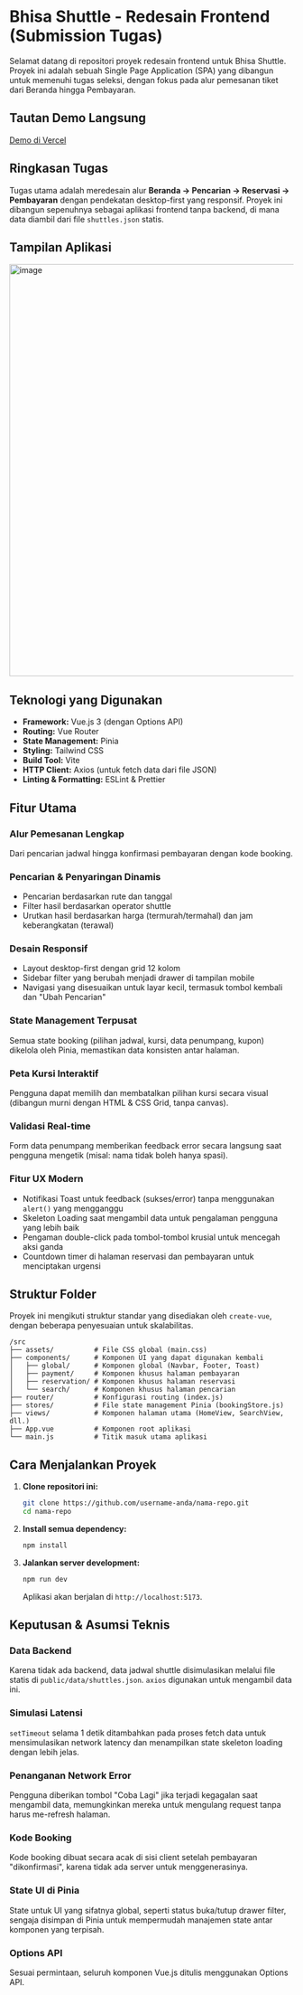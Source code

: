 # Bhisa Shuttle - Redesain Frontend (Submission Tugas)

Selamat datang di repositori proyek redesain frontend untuk Bhisa Shuttle. Proyek ini adalah sebuah Single Page Application (SPA) yang dibangun untuk memenuhi tugas seleksi, dengan fokus pada alur pemesanan tiket dari Beranda hingga Pembayaran.

## Tautan Demo Langsung

[Demo di Vercel](https://bhisa-redesign.vercel.app/)

## Ringkasan Tugas

Tugas utama adalah meredesain alur **Beranda → Pencarian → Reservasi → Pembayaran** dengan pendekatan desktop-first yang responsif. Proyek ini dibangun sepenuhnya sebagai aplikasi frontend tanpa backend, di mana data diambil dari file `shuttles.json` statis.

## Tampilan Aplikasi

<img width="1583" height="729" alt="image" src="https://github.com/user-attachments/assets/9cc1a9fe-9756-4723-9d1e-63592a040d7a" />


## Teknologi yang Digunakan

- **Framework:** Vue.js 3 (dengan Options API)
- **Routing:** Vue Router
- **State Management:** Pinia
- **Styling:** Tailwind CSS
- **Build Tool:** Vite
- **HTTP Client:** Axios (untuk fetch data dari file JSON)
- **Linting & Formatting:** ESLint & Prettier

## Fitur Utama

### Alur Pemesanan Lengkap
Dari pencarian jadwal hingga konfirmasi pembayaran dengan kode booking.

### Pencarian & Penyaringan Dinamis
- Pencarian berdasarkan rute dan tanggal
- Filter hasil berdasarkan operator shuttle
- Urutkan hasil berdasarkan harga (termurah/termahal) dan jam keberangkatan (terawal)

### Desain Responsif
- Layout desktop-first dengan grid 12 kolom
- Sidebar filter yang berubah menjadi drawer di tampilan mobile
- Navigasi yang disesuaikan untuk layar kecil, termasuk tombol kembali dan "Ubah Pencarian"

### State Management Terpusat
Semua state booking (pilihan jadwal, kursi, data penumpang, kupon) dikelola oleh Pinia, memastikan data konsisten antar halaman.

### Peta Kursi Interaktif
Pengguna dapat memilih dan membatalkan pilihan kursi secara visual (dibangun murni dengan HTML & CSS Grid, tanpa canvas).

### Validasi Real-time
Form data penumpang memberikan feedback error secara langsung saat pengguna mengetik (misal: nama tidak boleh hanya spasi).

### Fitur UX Modern
- Notifikasi Toast untuk feedback (sukses/error) tanpa menggunakan `alert()` yang mengganggu
- Skeleton Loading saat mengambil data untuk pengalaman pengguna yang lebih baik
- Pengaman double-click pada tombol-tombol krusial untuk mencegah aksi ganda
- Countdown timer di halaman reservasi dan pembayaran untuk menciptakan urgensi


## Struktur Folder

Proyek ini mengikuti struktur standar yang disediakan oleh `create-vue`, dengan beberapa penyesuaian untuk skalabilitas.

```
/src
├── assets/          # File CSS global (main.css)
├── components/      # Komponen UI yang dapat digunakan kembali
│   ├── global/      # Komponen global (Navbar, Footer, Toast)
│   ├── payment/     # Komponen khusus halaman pembayaran
│   ├── reservation/ # Komponen khusus halaman reservasi
│   └── search/      # Komponen khusus halaman pencarian
├── router/          # Konfigurasi routing (index.js)
├── stores/          # File state management Pinia (bookingStore.js)
├── views/           # Komponen halaman utama (HomeView, SearchView, dll.)
├── App.vue          # Komponen root aplikasi
└── main.js          # Titik masuk utama aplikasi
```

## Cara Menjalankan Proyek

1. **Clone repositori ini:**
   ```bash
   git clone https://github.com/username-anda/nama-repo.git
   cd nama-repo
   ```

2. **Install semua dependency:**
   ```bash
   npm install
   ```

3. **Jalankan server development:**
   ```bash
   npm run dev
   ```

   Aplikasi akan berjalan di `http://localhost:5173`.

## Keputusan & Asumsi Teknis

### Data Backend
Karena tidak ada backend, data jadwal shuttle disimulasikan melalui file statis di `public/data/shuttles.json`. `axios` digunakan untuk mengambil data ini.

### Simulasi Latensi
`setTimeout` selama 1 detik ditambahkan pada proses fetch data untuk mensimulasikan network latency dan menampilkan state skeleton loading dengan lebih jelas.

### Penanganan Network Error
Pengguna diberikan tombol "Coba Lagi" jika terjadi kegagalan saat mengambil data, memungkinkan mereka untuk mengulang request tanpa harus me-refresh halaman.

### Kode Booking
Kode booking dibuat secara acak di sisi client setelah pembayaran "dikonfirmasi", karena tidak ada server untuk menggenerasinya.

### State UI di Pinia
State untuk UI yang sifatnya global, seperti status buka/tutup drawer filter, sengaja disimpan di Pinia untuk mempermudah manajemen state antar komponen yang terpisah.

### Options API
Sesuai permintaan, seluruh komponen Vue.js ditulis menggunakan Options API.
